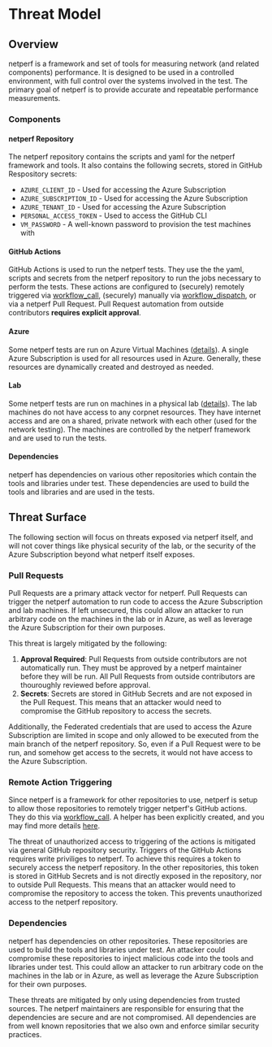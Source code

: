 # Threat Model

## Overview

netperf is a framework and set of tools for measuring network (and related components) performance. It is designed to be used in a controlled environment, with full control over the systems involved in the test. The primary goal of netperf is to provide accurate and repeatable performance measurements.

### Components

#### netperf Repository

The netperf repository contains the scripts and yaml for the netperf framework and tools. It also contains the following secrets, stored in GitHub Respository secrets:

- `AZURE_CLIENT_ID` - Used for accessing the Azure Subscription
- `AZURE_SUBSCRIPTION_ID` - Used for accessing the Azure Subscription
- `AZURE_TENANT_ID` - Used for accessing the Azure Subscription
- `PERSONAL_ACCESS_TOKEN` - Used to access the GitHub CLI
- `VM_PASSWORD` - A well-known password to provision the test machines with

#### GitHub Actions

GitHub Actions is used to run the netperf tests. They use the the yaml, scripts and secrets from the netperf repository to run the jobs necessary to perform the tests. These actions are configured to (securely) remotely triggered via [workflow_call](https://docs.github.com/en/actions/using-workflows/events-that-trigger-workflows#workflow_call), (securely) manually via [workflow_dispatch](https://docs.github.com/en/actions/using-workflows/events-that-trigger-workflows#workflow_dispatch), or via a netperf Pull Request. Pull Request automation from outside contributors **requires explicit approval**.

#### Azure

Some netperf tests are run on Azure Virtual Machines ([details](machines#azure-virtual-machines)). A single Azure Subscription is used for all resources used in Azure. Generally, these resources are dynamically created and destroyed as needed.

#### Lab

Some netperf tests are run on machines in a physical lab ([details](machines#lab-x64-machines)). The lab machines do not have access to any corpnet resources. They have internet access and are on a shared, private network with each other (used for the network testing). The machines are controlled by the netperf framework and are used to run the tests.

#### Dependencies

netperf has dependencies on various other repositories which contain the tools and libraries under test. These dependencies are used to build the tools and libraries and are used in the tests.

## Threat Surface

The following section will focus on threats exposed via netperf itself, and will not cover things like physical security of the lab, or the security of the Azure Subscription beyond what netperf itself exposes.

### Pull Requests

Pull Requests are a primary attack vector for netperf. Pull Requests can trigger the netperf automation to run code to access the Azure Subscription and lab machines. If left unsecured, this could allow an attacker to run arbitrary code on the machines in the lab or in Azure, as well as leverage the Azure Subscription for their own purposes.

This threat is largely mitigated by the following:

1. **Approval Required**: Pull Requests from outside contributors are not automatically run. They must be approved by a netperf maintainer before they will be run. All Pull Requests from outside contributors are thouroughly reviewed before approval.
2. **Secrets**: Secrets are stored in GitHub Secrets and are not exposed in the Pull Request. This means that an attacker would need to compromise the GitHub repository to access the secrets.

Additionally, the Federated credentials that are used to access the Azure Subscription are limited in scope and only allowed to be executed from the main branch of the netperf repository. So, even if a Pull Request were to be run, and somehow get access to the secrets, it would not have access to the Azure Subscription.

### Remote Action Triggering

Since netperf is a framework for other repositories to use, netperf is setup to allow those repositories to remotely trigger netperf's GitHub actions. They do this via [workflow_call](https://docs.github.com/en/actions/using-workflows/events-that-trigger-workflows#workflow_call). A helper has been explicitly created, and you may find more details [here](arch#usage).

The threat of unauthorized access to triggering of the actions is mitigated via general GitHub repository security. Triggers of the GitHub Actions requires write priviliges to netperf. To achieve this requires a token to securely access the netperf repository. In the other repositories, this token is stored in GitHub Secrets and is not directly exposed in the repository, nor to outside Pull Requests. This means that an attacker would need to compromise the repository to access the token. This prevents unauthorized access to the netperf repository.

### Dependencies

netperf has dependencies on other repositories. These repositories are used to build the tools and libraries under test. An attacker could compromise these repositories to inject malicious code into the tools and libraries under test. This could allow an attacker to run arbitrary code on the machines in the lab or in Azure, as well as leverage the Azure Subscription for their own purposes.

These threats are mitigated by only using dependencies from trusted sources. The netperf maintainers are responsible for ensuring that the dependencies are secure and are not compromised. All dependencies are from well known repositories that we also own and enforce similar security practices.
